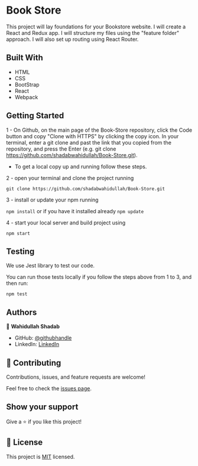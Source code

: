 # Book Store

This project will lay foundations for your Bookstore website. I will create a React and Redux app. I will structure my files using the "feature folder" approach. I will also set up routing using React Router. 

## Built With

- HTML 
- CSS
- BootStrap
- React
- Webpack


## Getting Started

1 - On Github, on the main page of the Book-Store repository, click the Code button and copy "Clone with HTTPS" by clicking the copy icon.
In your terminal, enter a git clone and past the link that you copied from the repository, and press the   Enter
(e.g. git clone https://github.com/shadabwahidullah/Book-Store.git).

* To get a local copy up and running follow these steps.

2 - open your terminal and clone the project running 

`git clone https://github.com/shadabwahidullah/Book-Store.git`

3 - install or update your npm running

`npm install` or if you have it installed already `npm update`

4 - start your local server and build project using

`npm start`

## Testing

We use Jest library to test our code.

You can run those tests locally if you follow the steps above from 1 to 3, and then run:

`npm test`

## Authors

👤 **Wahidullah Shadab**

- GitHub: [@githubhandle](https://github.com/shadabwahidullah)
- LinkedIn: [LinkedIn](https://www.linkedin.com/in/wahidullah-shadab-2712031a3)

## 🤝 Contributing

Contributions, issues, and feature requests are welcome!

Feel free to check the [issues page](../../issues/).

## Show your support

Give a ⭐️ if you like this project!


## 📝 License

This project is [MIT](./MIT.md) licensed.
